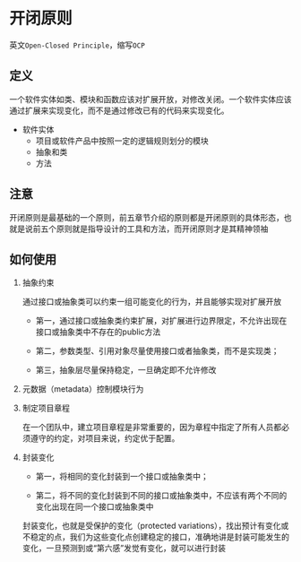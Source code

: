# 开闭原则
英文`Open-Closed Principle`，缩写`OCP`

## 定义
一个软件实体如类、模块和函数应该对扩展开放，对修改关闭。一个软件实体应该通过扩展来实现变化，而不是通过修改已有的代码来实现变化。

- 软件实体
    - 项目或软件产品中按照一定的逻辑规则划分的模块
    - 抽象和类
    - 方法

## 注意

开闭原则是最基础的一个原则，前五章节介绍的原则都是开闭原则的具体形态，也就是说前五个原则就是指导设计的工具和方法，而开闭原则才是其精神领袖

## 如何使用

1. 抽象约束

    通过接口或抽象类可以约束一组可能变化的行为，并且能够实现对扩展开放

    - 第一，通过接口或抽象类约束扩展，对扩展进行边界限定，不允许出现在接口或抽象类中不存在的public方法
    
    - 第二，参数类型、引用对象尽量使用接口或者抽象类，而不是实现类；

    - 第三，抽象层尽量保持稳定，一旦确定即不允许修改
    
2. 元数据（metadata）控制模块行为

3. 制定项目章程
    
    在一个团队中，建立项目章程是非常重要的，因为章程中指定了所有人员都必须遵守的约定，对项目来说，约定优于配置。
    
4. 封装变化
    
    - 第一，将相同的变化封装到一个接口或抽象类中；
    
    - 第二，将不同的变化封装到不同的接口或抽象类中，不应该有两个不同的变化出现在同一个接口或抽象类中
    
    封装变化，也就是受保护的变化（protected variations），找出预计有变化或不稳定的点，我们为这些变化点创建稳定的接口，准确地讲是封装可能发生的变化，一旦预测到或“第六感”发觉有变化，就可以进行封装
